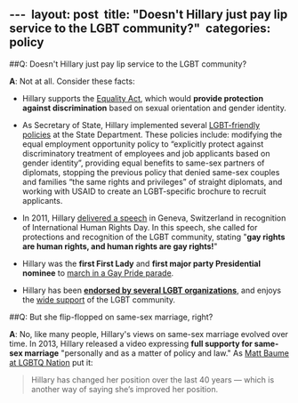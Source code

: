 ---  
layout: post  
title: "Doesn't Hillary just pay lip service to the LGBT community?"  
categories: policy
---
##Q: Doesn't Hillary just pay lip service to the LGBT community?

**A**: Not at all. Consider these facts:

* Hillary supports the [Equality Act](http://abcnews.go.com/Politics/wireStory/matters-lgbt-42983248), which would **provide protection against discrimination** based on sexual orientation and gender identity.

* As Secretary of State, Hillary implemented several [LGBT-friendly policies](http://correctrecord.org/hillary-clinton-expanding-lgbt-rights-at-state/) at the State Department. These policies include: modifying the equal employment opportunity policy to “explicitly protect against discriminatory treatment of employees and job applicants based on gender identity”, providing equal benefits to same-sex partners of diplomats, stopping the previous policy that denied same-sex couples and families “the same rights and privileges” of straight diplomats, and working with USAID to create an LGBT-specific brochure to recruit applicants.

* In 2011, Hillary [delivered a speech](http://www.huffingtonpost.com/2011/12/06/hillary-clinton-gay-rights-speech-geneva_n_1132392.html) in Geneva, Switzerland in recognition of International Human Rights Day. In this speech, she called for protections and recognition of the LGBT community, stating "**gay rights are human rights, and human rights are gay rights!**"

* Hillary was the **first First Lady** and **first major party Presidential nominee** to [march in a Gay Pride parade](https://www.hillaryclinton.com/feed/the-times-hillary-clinton-marched-in-a-pride-parade-and-made-history/).

* Hillary has been [**endorsed by several LGBT organizations**](http://www.advocate.com/election/2016/3/14/hillary-clinton-gets-another-lgbt-endorsement), and enjoys the [wide support](http://www.upi.com/Top_News/US/2016/10/26/Hillary-Clinton-enjoys-wide-support-among-LGBT-community/7671477491695/) of the LGBT community.

##Q: But she flip-flopped on same-sex marriage, right?

**A**: No, like many people, Hillary's views on same-sex marriage evolved over time. In 2013, Hillary released a video expressing **full supporty for same-sex marriage** "personally and as a matter of policy and law." As [Matt Baume at LGBTQ Nation](http://www.lgbtqnation.com/2016/10/watch-debunking-claim-hillary-clinton-bad-lgbt-people/) put it:
>Hillary has changed her position over the last 40 years — which is another way of saying she’s improved her position.
